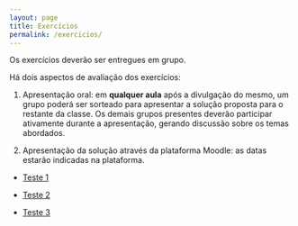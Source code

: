 ```yaml
---
layout: page
title: Exercícios
permalink: /exercicios/
---
```



Os exercícios deverão ser entregues em grupo. 

Há dois aspectos de avaliação dos exercícios:

1. Apresentação oral: em **qualquer aula** após a divulgação do mesmo, um grupo poderá ser sorteado para apresentar a solução proposta para o restante da classe.
Os demais grupos presentes deverão participar ativamente durante a apresentação, gerando discussão sobre os temas abordados.

2. Apresentação da solução através da plataforma Moodle: as datas estarão indicadas na plataforma. 



* [Teste 1](Teste01.html)

* [Teste 2](Teste02.html)

* [Teste 3](Teste03.html)